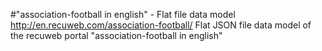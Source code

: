 #"association-football in english" - Flat file data model
http://en.recuweb.com/association-football/
Flat JSON file data model of the recuweb portal "association-football in english"
